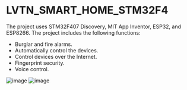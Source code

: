 # LVTN_SMART_HOME_STM32F4
The project uses STM32F407 Discovery, MIT App Inventor, ESP32, and ESP8266.
The project includes the following functions:
- Burglar and fire alarms.
- Automatically control the devices.
- Control devices over the Internet.
- Fingerprint security.
- Voice control.

![image](https://user-images.githubusercontent.com/89629398/141228629-5c82af37-aece-4c64-9815-1877ddc4618c.png)  ![image](https://user-images.githubusercontent.com/89629398/141228659-4a755393-f77f-4a10-88f4-8944951fbc50.png)

